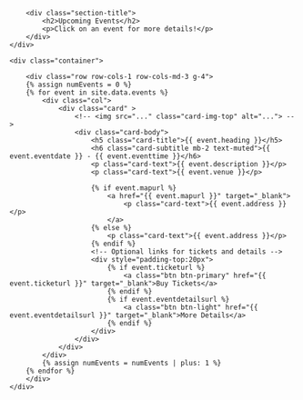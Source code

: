 <section class="portfolio section-bg" id="events">
    <div class="container">

        <div class="section-title">
            <h2>Upcoming Events</h2>
            <p>Click on an event for more details!</p>
        </div>
    </div>

    <div class="container">
        
        <div class="row row-cols-1 row-cols-md-3 g-4">
        {% assign numEvents = 0 %}
        {% for event in site.data.events %}
            <div class="col">
                <div class="card" >
                    <!-- <img src="..." class="card-img-top" alt="..."> -->
                    <div class="card-body">
                        <h5 class="card-title">{{ event.heading }}</h5>
                        <h6 class="card-subtitle mb-2 text-muted">{{ event.eventdate }} - {{ event.eventtime }}</h6>
                        <p class="card-text">{{ event.description }}</p>
                        <p class="card-text">{{ event.venue }}</p>

                        {% if event.mapurl %}
                            <a href="{{ event.mapurl }}" target="_blank">
                                <p class="card-text">{{ event.address }}</p>
                            </a>
                        {% else %}
                            <p class="card-text">{{ event.address }}</p>
                        {% endif %}
                        <!-- Optional links for tickets and details -->
                        <div style="padding-top:20px">
                            {% if event.ticketurl %}
                                <a class="btn btn-primary" href="{{ event.ticketurl }}" target="_blank">Buy Tickets</a>
                            {% endif %}
                            {% if event.eventdetailsurl %}
                                <a class="btn btn-light" href="{{ event.eventdetailsurl }}" target="_blank">More Details</a>
                            {% endif %}
                        </div>
                    </div>
                </div>
            </div>
            {% assign numEvents = numEvents | plus: 1 %}
        {% endfor %}
        </div>
    </div>

</section>

